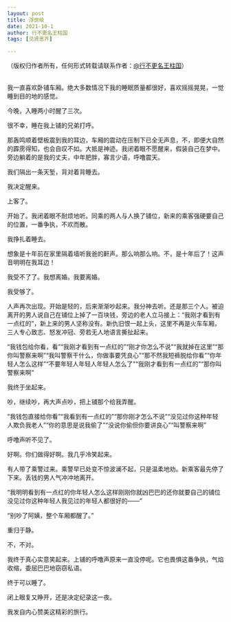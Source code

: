 ```yaml
---
layout: post
title: 浮世绘
date: 2021-10-1
author: 行不更名王柱国
tags: [见贤思齐]

---
```


（版权归作者所有，任何形式转载请联系作者：[@行不更名王柱国](https://weibo.com/5890426230/KADNW2BSI?cid=4724125253242454)）

<!--- more --->

<br/>我一直喜欢卧铺车厢。绝大多数情况下我的睡眠质量都很好，喜欢摇摇晃晃，一觉睡到目的地的感觉。

今晚，入睡两小时醒了三次。

很不幸，睡在我上铺的兄弟打呼。

那轰鸣顺着壁板震到我的耳边，车厢的震动在压制下已全无声息，不，即便大自然的霹雳得知，也会自叹不如。大抵是神迹。我闭着眼不愿醒来，假装自己在梦中。旁边躺着的是我的丈夫，中年肥胖，寡言少语，呼噜震天。

我们隔出一条天堑，背对着背睡去。

我决定醒来。

上客了。

开始了。我闭着眼不耐烦地听。同乘的两人与人换了铺位，新来的乘客强硬要自己的位置，一番争执，不欢而散。

我挣扎着睡去。

想象是十年前在家里隔着墙听我爸的鼾声。那么响那么响。不，是十年后了！这声音明明在我耳边！

我受不了了。我想离婚。我要离婚。

我受够了。

人声再次出现。开始是轻的，后来渐渐吵起来。我分神去听。还是那三个人。被迫离开的男人说自己在铺位上掉了一百块钱，旁边的老人立马接上：“我刚才看到有一点红的”，新上来的男人坚称没有。新仇旧恨一起上头，这里不再是火车车厢，三人专心致志、怒发冲冠、旁若无人地语言撕扯起来。

“我钱包给你看，看”“我刚才看到有一点红的”“刚才你怎么不说”“我就掉在这里”“那你叫警察来啊”“我叫警察干什么，你做事要凭良心”“那不然我短裤脱给你看”“你年轻人怎么这样”“不要年轻人年轻人年轻人怎么了”“我刚才看到有一点红的”“那你叫警察来啊”

我终于坐起来。

吵，继续吵，再大声点吵，把上铺那个给我弄醒。

“我钱包直接给你看”“我看到有一点红的”“那你刚才怎么不说”“没见过你这种年轻人欺负我老人”“你的意思是说我偷了”“没说你偷但你要讲良心”“叫警察来啊”

呼噜声听不见了。

好啊。你们做得好啊。我几乎冷笑起来。

有人带了乘警过来。乘警早已处变不惊波澜不起，只是温柔地劝。新乘客最先停了下来。丢钱的男人气冲冲地离开。

“我明明看到有一点红的你年轻人怎么这样刚刚你就凶巴巴的还你就要自己的铺位没见过你这种年轻人我见过的年轻人都很好的——”

“别吵了阿姨，整个车厢都醒了。”

重归于静。

不，不对。

我终于真心实意笑起来。上铺的呼噜声原来一直没停呢。它也畏惧这番争执，气焰收缩，委屈巴巴地窃窃私语。

终于可以睡了。

闭上眼复又睁开，还是决定纪录这一夜。

我发自内心赞美这精彩的旅行。